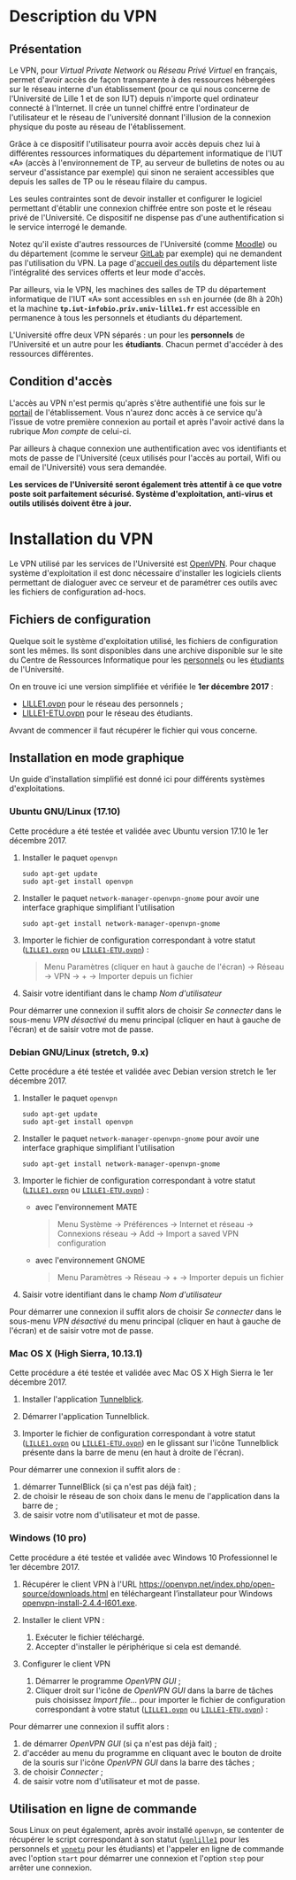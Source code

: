 # Description du VPN

## Présentation 

Le VPN, pour *Virtual Private Network* ou *Réseau Privé Virtuel* en français, permet d'avoir accès de façon transparente à des ressources hébergées sur le réseau interne d'un établissement (pour ce qui nous concerne de l'Université de Lille 1 et de son IUT) depuis n'importe quel ordinateur connecté à l'Internet. Il crée un tunnel chiffré entre l'ordinateur de l'utilisateur et le réseau de l'université donnant l'illusion de la connexion physique du poste au réseau de l'établissement.

Grâce à ce dispositif l'utilisateur pourra avoir accès depuis chez lui à différentes ressources informatiques du département informatique de l'IUT «A» (accès à l'environnement de TP, au serveur de bulletins de notes ou au serveur d'assistance par exemple) qui sinon ne seraient accessibles que depuis les salles de TP ou le réseau filaire du campus.

Les seules contraintes sont de devoir installer et configurer le logiciel permettant d'établir une connexion chiffrée entre son poste et le réseau privé de l'Université. Ce dispositif ne dispense pas d'une authentification si le service interrogé le demande.

Notez qu'il existe d'autres ressources de l'Université (comme [Moodle](http://moodle.univ-lille1.fr)) ou du département (comme le serveur [GitLab](http://git-iut.univ-lille1.fr) par exemple) qui ne demandent pas l'utilisation du VPN. La page d'[accueil des outils](https://accueil.iut-info.univ-lille1.fr) du département liste l'intégralité des services offerts et leur mode d'accès.

Par ailleurs, via le VPN, les machines des salles de TP du département informatique de l'IUT «A» sont accessibles en `ssh` en journée (de 8h à 20h) et la machine **`tp.iut-infobio.priv.univ-lille1.fr`** est accessible en permanence à tous les personnels et étudiants du département.

L'Université offre deux VPN séparés : un pour les **personnels** de l'Université et un autre pour les **étudiants**. Chacun permet d'accéder à des ressources différentes.

## Condition d'accès

L'accès au VPN n'est permis qu'après s'être authentifié une fois sur le [portail](http://portail.univ-lille1.fr) de l'établissement. Vous n'aurez donc accès à ce service qu'à l'issue de votre première connexion au portail et après l'avoir activé dans la rubrique <em>Mon compte</em> de celui-ci.

Par ailleurs à chaque connexion une authentification avec vos identifiants et mots de passe de l'Université (ceux utilisés pour l'accès au portail, Wifi ou email de l'Université) vous sera demandée.

**Les services de l'Université seront également très attentif à ce que votre poste soit parfaitement sécurisé. Système d'exploitation, anti-virus et outils utilisés doivent être à jour.**


# Installation du VPN

Le VPN utilisé par les services de l'Université est [OpenVPN](https://openvpn.net). Pour chaque système d'exploitation il est donc nécessaire d'installer les logiciels clients permettant de dialoguer avec ce serveur et de paramétrer ces outils avec les fichiers de configuration ad-hocs.

## Fichiers de configuration

Quelque soit le système d'exploitation utilisé, les fichiers de configuration sont les mêmes. Ils sont disponibles dans une archive disponible sur le site du Centre de Ressources Informatique pour les [personnels](http://cri.univ-lille1.fr/Services-proposes/reseau/vpn) ou les [étudiants](http://cri.univ-lille1.fr/Services-proposes/reseau/VPN-etudiant) de l'Université.

On en trouve ici une version simplifiée et vérifiée le **1er décembre 2017** :

 * [LILLE1.ovpn](LILLE1.ovpn) pour le réseau des personnels ;
 * [LILLE1-ETU.ovpn](LILLE1-ETU.ovpn) pour le réseau des étudiants.

Avvant de commencer il faut récupérer le fichier qui vous concerne.

## Installation en mode graphique

Un guide d'installation simplifié est donné ici pour différents systèmes d'exploitations.

### Ubuntu GNU/Linux (17.10)

Cette procédure a été testée et validée avec Ubuntu version 17.10 le 1er décembre 2017.

 1. Installer le paquet `openvpn`

        sudo apt-get update
        sudo apt-get install openvpn

 2. Installer le paquet `network-manager-openvpn-gnome` pour avoir une interface graphique simplifiant l'utilisation

        sudo apt-get install network-manager-openvpn-gnome

 3. Importer le fichier de configuration correspondant à votre statut ([`LILLE1.ovpn`](LILLE1.ovpn) ou [`LILLE1-ETU.ovpn`](LILLE1-ETU.ovpn)) :

    > Menu Paramètres (cliquer en haut à gauche de l'écran) → Réseau → VPN → + → Importer depuis un fichier

 4. Saisir votre identifiant dans le champ *Nom d'utilisateur*

Pour démarrer une connexion il suffit alors de choisir *Se connecter* dans le sous-menu *VPN désactivé* du menu principal (cliquer en haut à gauche de l'écran) et de saisir votre mot de passe.

### Debian GNU/Linux (stretch, 9.x)

Cette procédure a été testée et validée avec Debian version stretch le 1er décembre 2017.

 1. Installer le paquet `openvpn`

        sudo apt-get update
        sudo apt-get install openvpn

 2. Installer le paquet `network-manager-openvpn-gnome` pour avoir une interface graphique simplifiant l'utilisation

        sudo apt-get install network-manager-openvpn-gnome

 3. Importer le fichier de configuration correspondant à votre statut ([`LILLE1.ovpn`](LILLE1.ovpn) ou [`LILLE1-ETU.ovpn`](LILLE1-ETU.ovpn)) :

    * avec l'environnement MATE

      > Menu Système → Préférences → Internet et réseau → Connexions réseau → Add → Import a saved VPN configuration

    * avec l'environnement GNOME

      > Menu Paramètres → Réseau → + → Importer depuis un fichier

 4. Saisir votre identifiant dans le champ *Nom d'utilisateur*

Pour démarrer une connexion il suffit alors de choisir *Se connecter* dans le sous-menu *VPN désactivé* du menu principal (cliquer en haut à gauche de l'écran) et de saisir votre mot de passe.

### Mac OS X (High Sierra, 10.13.1)

Cette procédure a été testée et validée avec Mac OS X High Sierra le 1er décembre 2017.

 1. Installer l'application [Tunnelblick](https://tunnelblick.net).
 
 2. Démarrer l'application Tunnelblick.
 
 3. Importer le fichier de configuration correspondant à votre statut ([`LILLE1.ovpn`](LILLE1.ovpn) ou [`LILLE1-ETU.ovpn`](LILLE1-ETU.ovpn)) en le glissant sur l'icône Tunnelblick présente dans la barre de menu (en haut à droite de l'écran).

Pour démarrer une connexion il suffit alors de :

 1. démarrer TunnelBlick (si ça n'est pas déjà fait) ;
 2. de choisir le réseau de son choix dans le menu de l'application dans la barre de ;
 3. de saisir votre nom d'utilisateur et mot de passe.

### Windows (10 pro)

Cette procédure a été testée et validée avec Windows 10 Professionnel le 1er décembre 2017.

 1. Récupérer le client VPN à l'URL <https://openvpn.net/index.php/open-source/downloads.html> en téléchargeant l’installateur pour Windows [openvpn-install-2.4.4-I601.exe](https://swupdate.openvpn.org/community/releases/openvpn-install-2.4.4-I601.exe).

 2. Installer le client VPN :

    1. Exécuter le fichier téléchargé.
    2. Accepter d'installer le périphérique si cela est demandé.

 3. Configurer le client VPN

    1. Démarrer le programme *OpenVPN GUI* ;
    2. Cliquer droit sur l'icône de *OpenVPN GUI* dans la barre de tâches puis choisissez *Import file...* pour importer le fichier de configuration correspondant à votre statut ([`LILLE1.ovpn`](LILLE1.ovpn) ou [`LILLE1-ETU.ovpn`](LILLE1-ETU.ovpn)) :


Pour démarrer une connexion il suffit alors :

 1. de démarrer *OpenVPN GUI* (si ça n'est pas déjà fait) ;
 2. d'accéder au menu du programme en cliquant avec le bouton de droite de la souris sur l'icône *OpenVPN GUI* dans la barre des tâches ;
 3. de choisir *Connecter* ;
 4. de saisir votre nom d'utilisateur et mot de passe.

## Utilisation en ligne de commande

Sous Linux on peut également, après avoir installé `openvpn`, se contenter de récupérer le script correspondant à son statut ([`vpnlille1`](vpnlille1) pour les personnels et [`vpnetu`](vpnetu) pour les étudiants) et l'appeler en ligne de commande avec l'option `start` pour démarrer une connexion et l'option `stop` pour arrêter une connexion.

